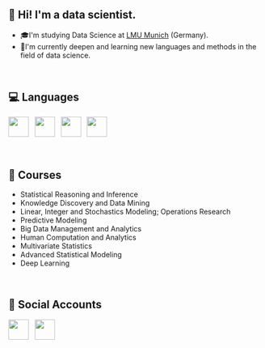 ## 👋&nbsp;Hi! I'm a data scientist.
 
  - 🎓I'm studying Data Science at <a href = "https://www.m-datascience.mathematik-informatik-statistik.uni-muenchen.de/index.html"> LMU Munich</a> (Germany).
  - 🎯I'm currently deepen and learning new languages and methods in the field of data science.
<br>

## :computer:&nbsp;Languages
<p align='left'>
<a href="#"><img height='40' src="https://img.icons8.com/dusk/64/000000/python.png"/></a>&nbsp;&nbsp;
<a href="#"><img height='40' src="https://img.icons8.com/ultraviolet/40/000000/xbox-r.png"/></a>&nbsp;&nbsp;
<a href="#"><img height='40' src="https://img.icons8.com/fluent/48/000000/matlab.png"/></a>&nbsp;&nbsp;
<a href="#"><img height='40' src="https://img.icons8.com/color/48/000000/sql.png"/></a>
</p>
<br>
  
## :book:&nbsp;Courses
 
  - Statistical Reasoning and Inference
  - Knowledge Discovery and Data Mining
  - Linear, Integer and Stochastics Modeling; Operations Research
  - Predictive Modeling
  - Big Data Management and Analytics
  - Human Computation and Analytics
  - Multivariate Statistics
  - Advanced Statistical Modeling
  - Deep Learning
<br>

## 💬&nbsp;Social Accounts
<p align='left'>
<a href="https://instagram.com/utkucanozturk/"><img height="40" src="https://img.icons8.com/doodle/48/000000/instagram-new.png"></a>&nbsp;&nbsp;
<a href="https://www.linkedin.com/in/utkucanozturk/"><img height="40" src="https://img.icons8.com/doodle/48/000000/linkedin.png"></a>
</p>
